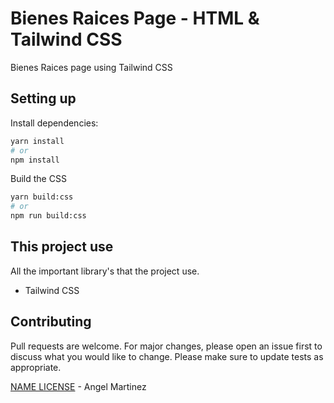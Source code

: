 # Bienes Raices Page - HTML & Tailwind CSS

Bienes Raices page using Tailwind CSS

## Setting up

Install dependencies:

```bash
yarn install
# or
npm install
```

Build the CSS

```bash
yarn build:css
# or
npm run build:css
```

## This project use

All the important library's that the project use.

- Tailwind CSS

## Contributing

Pull requests are welcome. For major changes, please open an issue first to discuss what you would like to change. Please make sure to update tests as appropriate.

[NAME LICENSE](LICENSE) - Angel Martinez
